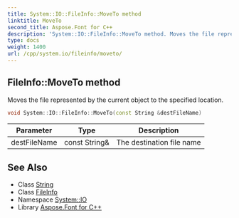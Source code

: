```yaml
---
title: System::IO::FileInfo::MoveTo method
linktitle: MoveTo
second_title: Aspose.Font for C++
description: 'System::IO::FileInfo::MoveTo method. Moves the file represented by the current object to the specified location in C++.'
type: docs
weight: 1400
url: /cpp/system.io/fileinfo/moveto/
---
```

## FileInfo::MoveTo method


Moves the file represented by the current object to the specified location.

```cpp
void System::IO::FileInfo::MoveTo(const String &destFileName)
```


| Parameter | Type | Description |
| --- | --- | --- |
| destFileName | const String\& | The destination file name |

## See Also

* Class [String](../../../system/string/)
* Class [FileInfo](../)
* Namespace [System::IO](../../)
* Library [Aspose.Font for C++](../../../)
